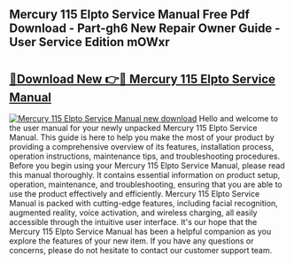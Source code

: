 ## Mercury 115 Elpto Service Manual Free Pdf Download - Part-gh6 New Repair Owner Guide - User Service Edition mOWxr

# <h2><a href="http://bc82496.oget.top/?id=Mercury+115+Elpto+Service+Manual">🔗Download New 👉🔴 Mercury 115 Elpto Service Manual</a></h2>

[![Mercury 115 Elpto Service Manual new download](https://i.imgur.com/5g1atiW.png)](http://bc82496.oget.top/?id=Mercury+115+Elpto+Service+Manual)
Hello and welcome to the user manual for your newly unpacked Mercury 115 Elpto Service Manual. This guide is here to help you make the most of your product by providing a comprehensive overview of its features, installation process, operation instructions, maintenance tips, and troubleshooting procedures. Before you begin using your Mercury 115 Elpto Service Manual, please read this manual thoroughly. It contains essential information on product setup, operation, maintenance, and troubleshooting, ensuring that you are able to use the product effectively and efficiently. Mercury 115 Elpto Service Manual is packed with cutting-edge features, including facial recognition, augmented reality, voice activation, and wireless charging, all easily accessible through the intuitive user interface. It's our hope that the Mercury 115 Elpto Service Manual has been a helpful companion as you explore the features of your new item. If you have any questions or concerns, please do not hesitate to contact our customer support team.
